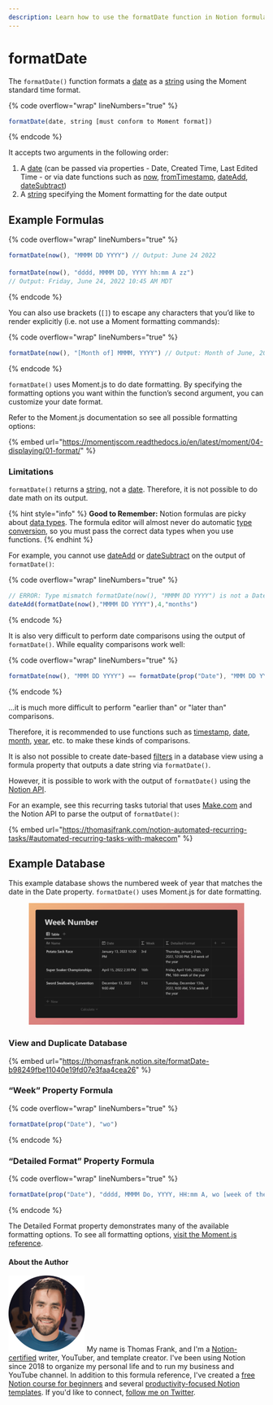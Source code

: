 ```yaml
---
description: Learn how to use the formatDate function in Notion formulas.
---
```


# formatDate

The `formatDate()` function formats a [date](../../formula-basics/data-types/date-data-type.md) as a [string](../../formula-basics/data-types/string.md) using the Moment standard time format.

{% code overflow="wrap" lineNumbers="true" %}
```jsx
formatDate(date, string [must conform to Moment format])
```
{% endcode %}

It accepts two arguments in the following order:

1. A [date](../../formula-basics/data-types/date-data-type.md) (can be passed via properties - Date, Created Time, Last Edited Time - or via date functions such as [now](now.md), [fromTimestamp](fromtimestamp.md), [dateAdd](dateadd.md), [dateSubtract](datesubtract.md))
2. A [string](../../formula-basics/data-types/string.md) specifying the Moment formatting for the date output

## Example Formulas

{% code overflow="wrap" lineNumbers="true" %}
```jsx
formatDate(now(), "MMMM DD YYYY") // Output: June 24 2022

formatDate(now(), "dddd, MMMM DD, YYYY hh:mm A zz") 
// Output: Friday, June 24, 2022 10:45 AM MDT
```
{% endcode %}

You can also use brackets (`[]`) to escape any characters that you’d like to render explicitly (i.e. not use a Moment formatting commands):

{% code overflow="wrap" lineNumbers="true" %}
```jsx
formatDate(now(), "[Month of] MMMM, YYYY") // Output: Month of June, 2022
```
{% endcode %}

`formatDate()` uses Moment.js to do date formatting. By specifying the formatting options you want within the function’s second argument, you can customize your date format.

Refer to the Moment.js documentation so see all possible formatting options:

{% embed url="https://momentjscom.readthedocs.io/en/latest/moment/04-displaying/01-format/" %}

### Limitations

`formatDate()` returns a [string](../../formula-basics/data-types/string.md), not a [date](../../formula-basics/data-types/date-data-type.md). Therefore, it is not possible to do date math on its output.

{% hint style="info" %}
**Good to Remember:** Notion formulas are picky about [data types](../../formula-basics/data-types/). The formula editor will almost never do automatic [type conversion](../../reference/converting-data-types.md), so you must pass the correct data types when you use functions.
{% endhint %}

For example, you cannot use [dateAdd](dateadd.md) or [dateSubtract](datesubtract.md) on the output of `formatDate()`:

{% code overflow="wrap" lineNumbers="true" %}
```jsx
// ERROR: Type mismatch formatDate(now(), "MMMM DD YYYY") is not a Date.
dateAdd(formatDate(now(),"MMMM DD YYYY"),4,"months")
```
{% endcode %}

It is also very difficult to perform date comparisons using the output of `formatDate()`. While equality comparisons work well:

{% code overflow="wrap" lineNumbers="true" %}
```javascript
formatDate(now(), "MMM DD YYYY") == formatDate(prop("Date"), "MMM DD YYYY")
```
{% endcode %}

...it is much more difficult to perform "earlier than" or "later than" comparisons.

Therefore, it is recommended to use functions such as [timestamp](timestamp.md), [date](date.md), [month](month.md), [year](year.md), etc. to make these kinds of comparisons.

It is also not possible to create date-based [filters](https://thomasjfrank.com/notion-databases-the-ultimate-beginners-guide/#filters) in a database view using a formula property that outputs a date string via `formatDate()`.

However, it is possible to work with the output of `formatDate()` using the [Notion API](https://developers.notion.com/).

For an example, see this recurring tasks tutorial that uses [Make.com](http://make.com) and the Notion API to parse the output of `formatDate()`:

{% embed url="https://thomasjfrank.com/notion-automated-recurring-tasks/#automated-recurring-tasks-with-makecom" %}

## Example Database

This example database shows the numbered week of year that matches the date in the Date property. `formatDate()` uses Moment.js for date formatting.

<figure><img src="../../.gitbook/assets/formatDate - Notion Formulas.png" alt=""><figcaption></figcaption></figure>

### View and Duplicate Database

{% embed url="https://thomasfrank.notion.site/formatDate-b98249fbe11040e19fd07e3faa4cea26" %}

### “Week” Property Formula

{% code overflow="wrap" lineNumbers="true" %}
```jsx
formatDate(prop("Date"), "wo")
```
{% endcode %}

### “Detailed Format” Property Formula

{% code overflow="wrap" lineNumbers="true" %}
```jsx
formatDate(prop("Date"), "dddd, MMMM Do, YYYY, HH:mm A, wo [week of the year]")
```
{% endcode %}

The Detailed Format property demonstrates many of the available formatting options. To see all formatting options, [visit the Moment.js reference](https://momentjscom.readthedocs.io/en/latest/moment/04-displaying/01-format/).

#### About the Author

<img src="../../.gitbook/assets/Notion Fundamentals with Thomas Frank - Avatar 2021 compressed (1).png" alt="" data-size="line"> My name is Thomas Frank, and I'm a [Notion-certified](https://www.credly.com/badges/95fae13a-17bf-4b4a-a3d2-d58c8a3e6a2a/public\_url) writer, YouTuber, and template creator. I've been using Notion since 2018 to organize my personal life and to run my business and YouTube channel. In addition to this formula reference, I've created a [free Notion course for beginners](https://thomasjfrank.com/fundamentals/) and several [productivity-focused Notion templates](https://thomasjfrank.com/templates/). If you'd like to connect, [follow me on Twitter](https://twitter.com/TomFrankly).
